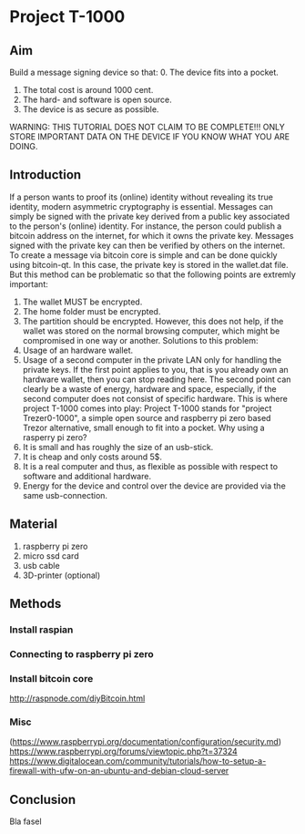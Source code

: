 # Project T-1000

## Aim
Build a message signing device so that:
0. The device fits into a pocket.
1. The total cost is around 1000 cent.
2. The hard- and software is open source.
3. The device is as secure as possible.

WARNING: THIS TUTORIAL DOES NOT CLAIM TO BE COMPLETE!!! ONLY STORE IMPORTANT DATA ON THE DEVICE IF YOU KNOW WHAT YOU ARE DOING.

## Introduction
If a person wants to proof its (online) identity without revealing its true identity, modern asymmetric cryptography is essential.
Messages can simply be signed with the private key derived from a public key associated to the person's (online) identity.
For instance, the person could publish a bitcoin address on the internet, for which it owns the private key.
Messages signed with the private key can then be verified by others on the internet.
To create a message via bitcoin core is simple and can be done quickly using bitcoin-qt.
In this case, the private key is stored in the wallet.dat file.
But this method can be problematic so that the following points are extremly important:
1. The wallet MUST be encrypted.
2. The home folder must be encrypted.
3. The partition should be encrypted.
However, this does not help, if the wallet was stored on the normal browsing computer, which might be compromised in one way or another.
Solutions to this problem:
1. Usage of an hardware wallet.
2. Usage of a second computer in the private LAN only for handling the private keys.
If the first point applies to you, that is you already own an hardware wallet, then you can stop reading here.
The second point can clearly be a waste of energy, hardware and space, especially, if the second computer does not consist of specific hardware.
This is where project T-1000 comes into play:
Project T-1000 stands for "project Trezer0-1000", a simple open source and raspberry pi zero based Trezor alternative, small enough to fit into a pocket.
Why using a rasperry pi zero?
0. It is small and has roughly the size of an usb-stick.
1. It is cheap and only costs around 5$.
2. It is a real computer and thus, as flexible as possible with respect to software and additional hardware.
3. Energy for the device and control over the device are provided via the same usb-connection.

## Material
1. raspberry pi zero
2. micro ssd card
3. usb cable
4. 3D-printer (optional)

## Methods

### Install raspian

### Connecting to raspberry pi zero

### Install bitcoin core
http://raspnode.com/diyBitcoin.html

### Misc
(https://www.raspberrypi.org/documentation/configuration/security.md)
https://www.raspberrypi.org/forums/viewtopic.php?t=37324
https://www.digitalocean.com/community/tutorials/how-to-setup-a-firewall-with-ufw-on-an-ubuntu-and-debian-cloud-server

## Conclusion
Bla fasel
